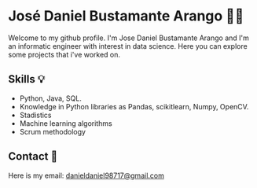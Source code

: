 
# José Daniel Bustamante Arango 👩‍💻

Welcome to my github profile. I'm Jose Daniel Bustamante Arango and I'm an informatic engineer with interest in data science. Here you can explore some projects that i've worked on.

## Skills 💡

- Python, Java, SQL.
-  Knowledge in Python libraries as Pandas, scikitlearn, Numpy, OpenCV.
- Stadistics 
- Machine learning algorithms
- Scrum methodology 
## Contact 📧
Here is my email: danieldaniel98717@gmail.com
